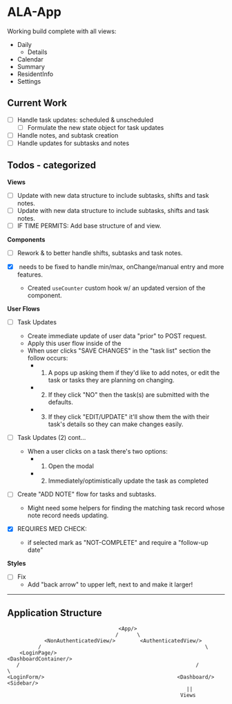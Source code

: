# ALA-App

Working build complete with all views:

- Daily
  - Details
- Calendar
- Summary
- ResidentInfo
- Settings

## Current Work

- [ ] Handle task updates: scheduled & unscheduled
  - [ ] Formulate the new state object for task updates
- [ ] Handle notes, and subtask creation
- [ ] Handle updates for subtasks and notes

## Todos - categorized

**Views**

- [ ] Update <CalendarView/> with new data structure to include subtasks, shifts and task notes.
- [ ] Update <SummaryView/> with new data structure to include subtasks, shifts and task notes.
- [ ] IF TIME PERMITS: Add base structure of <ResidentInfo/> and <Settings/> view.

**Components**

- [ ] Rework <CreateTaskForm/> & <UpdateTaskForm/> to better handle shifts, subtasks and task notes.

- [x] <Counter/> needs to be fixed to handle min/max, onChange/manual entry and more features.
  - Created `useCounter` custom hook w/ an updated version of the <Counter/> component.

**User Flows**

- [ ] Task Updates

  - Create immediate update of user data "prior" to POST request.
  - Apply this user flow inside of the <DetailsView/>
  - When user clicks "SAVE CHANGES" in the "task list" section the follow occurs:
    - 1. A <Modal/> pops up asking them if they'd like to add notes, or edit the task or tasks they are planning on changing.
    - 2. If they click "NO" then the task(s) are submitted with the defaults.
    - 3. If they click "EDIT/UPDATE" it'll show them the <Modal> with their task's details so they can make changes easily.

- [ ] Task Updates (2) cont...
  - When a user clicks on a task there's two options:
    - 1. Open the <UpdateTaskForm> modal
    - 2. Immediately/optimistically update the task as completed

* [ ] Create "ADD NOTE" flow for tasks and subtasks.

  - Might need some helpers for finding the matching task record whose note record needs updating.

* [x] REQUIRES MED CHECK:
  - if selected mark as "NOT-COMPLETE" and require a "follow-up date"

**Styles**

- [ ] Fix <DashboardNav/>
  - Add "back arrow" to upper left, next to <Sidebar/> and make it larger!

---

## Application Structure

```
                                    <App/>
                                   /      \
            <NonAuthenticatedView/>        <AuthenticatedView/>
          /                                                     \
    <LoginPage/>                                             <DashboardContainer/>
   /                                                         /                    \
<LoginForm/>                                           <Dashboard/>               <Sidebar/>
                                                          ||
                                                        Views

```
